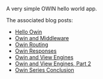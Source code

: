 A very simple OWIN hello world app.

The associated blog posts:
* [Hello Owin](http://www.aaron-powell.com/posts/2012-03-14-hello-owin.html)
* [Owin and Middleware](http://www.aaron-powell.com/posts/2012-03-15-owin-and-middleware.html)
* [Owin Routing](http://www.aaron-powell.com/posts/2012-03-16-owin-routing.html)
* [Owin Responses](http://www.aaron-powell.com/posts/2012-03-19-owin-responses.html)
* [Owin and View Engines](http://www.aaron-powell.com/posts/2012-03-23-owin-view-engines.html)
* [Owin and View Engines, Part 2](http://www.aaron-powell.com/posts/2012-04-02-owin-view-engines-part-2.html)
* [Owin Series Conclusion](http://www.aaron-powell.com/posts/2012-04-10-owin-conclusion.html)